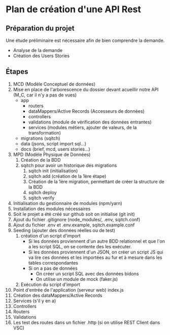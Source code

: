 # Plan de création d'une API Rest

## Préparation du projet

Une étude préliminaire est nécessaire afin de bien comprendre la demande.

- Analyse de la demande
- Création des Users Stories

## Étapes

1. MCD (Modèle Conceptuel de données)
2. Mise en place de l'arborescence du dossier devant acueillir notre API (M_C, car il n'y a pas de vues)
    - app
      - routers
      - dataMappers/Active Records (Accesseurs de données)
      - controllers
      - validations (module de vérification des données entrantes)
      - services (modules métiers, ajouter de valeurs, de la transformation)
    - migrations (sqitch)
    - data (jsons, script import sql…)
    - docs (brief, mcd, users stories…)
3. MPD (Modèle Physique de Données)
   1. Création de la BDD
   2. sqitch pour avoir un historique des migrations
        1. sqitch init (initialisation)
        2. sqitch add (création de la 1ère étape)
        3. Création de la 1ère migration, permettant de créer la structure de la BDD
        4. sqitch deploy
        5. sqitch verify
4. Initialisation du gestionnaire de modules (npm/yarn)
5. Installation des modules nécessaires
6. Soit le projet a été créé sur github soit on initialise (git init)
7. Ajout du fichier .gitignore (node_modules/, .env, sqitch.conf)
8. Ajout du fichier .env et .env.example, sqitch.example.conf
9. Seeding (ajouter des données réelles ou de test)
   1. création d'un script d'import
      - Si les données proviennent d'un autre BDD relationnel et que l'on a les script SQL, on se contente des les exécuter.
      - Si les données proviennent d'un JSON, on créer un script JS qui va lire ces données et les importées au fur et à mesure dans les tables correspondantes
      - Si on a pas de données
        - On créer un script SQL avec des données bidons
        - On utilise un module de mock (faker.js)
   2. Exécution du script d'import
10. Point d'entrée de l'application (serveur web) index.js
11. Création des dataMappers/Active Records
12. Services (s'il y en a)
13. Controllers
14. Routers
15. Validations
16. Les test des routes dans un fichier .http (si on utilise REST Client dans VSC)
